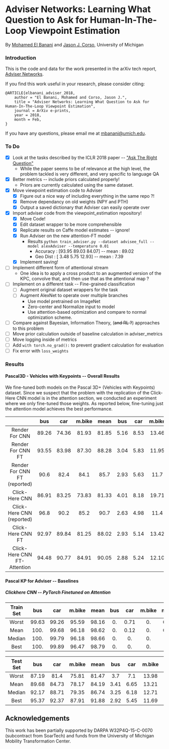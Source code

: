 # Adviser Networks: Learning What Question to Ask for Human-In-The-Loop Viewpoint Estimation

By [Mohamed El Banani](http://mbanani.github.io/) and [Jason J. Corso](http://web.eecs.umich.edu/~jjcorso/), University of Michigan


### Introduction

This is the code and data for the work presented in the arXiv tech report, [Adviser Networks](https://arxiv.org/abs/1802.01666).

If you find this work useful in your research, please consider citing:

    @ARTICLE{elbanani_adviser_2018,
        author = "El Banani, Mohamed and Corso, Jason J.",
        title = "Adviser Networks: Learning What Question to Ask for Human-In-The-Loop Viewpoint Estimation",
        journal = ArXiv e-prints,
        year = 2018,
        month = Feb,
    }


If you have any questions, please email me at mbanani@umich.edu.


### To Do

- [x] Look at the tasks described by the ICLR 2018 paper -- ["Ask The Right Question"](https://openreview.net/forum?id=S1CChZ-CZ)
    - While the paper seems to be of relevance at the high level,
        the problem tackled is very different, and very specific to language QA
- [x] Better metrics -- include priors calculated properly!
    - Priors are currently calculated using the same dataset.
- [x] Move viewpoint estimation code to Adviser
    - [x] Figure out a nice way of including everything in the same repo ?!
    - [x] Remove dependancy on old weights (NPY and PTH)
    - [x] Output a saved dictionary that Adviser can easily operate over
- [x] Import adviser code from the viewpoint_estimation repository!
    - [x] Move Code!
    - [x] Edit dataset wrapper to be more comprehensible
    - [x] Replicate results on Caffe model estimates -- ignore!
    - [x] Run Adviser on the new attention-FT model
        - Results `python train_adviser.py --dataset advisee_full --model alexAdviser --temperature 0.01`
            - Accuracy  :  [93.95 89.03 84.07]  -- mean :  89.02
            - Geo Dist  :  [ 3.48  5.75 12.93]  -- mean :  7.39
    - [x] Implement saving! 
- [ ] Implement different form of attentional stream
    - One idea is to apply a cross product to an augmented version of the KPC,
      convolve that, and then use that as the attentional map ?
- [ ] Implement on a different task -- Fine-grained classification
    - [ ] Augment original dataset wrappers for the task
    - [ ] Augment AlexNet to operate over multiple branches
        - Use model pretrained on ImageNet
        - Zero-center and Normalize input to model
        - Use attention-based optimization and compare to normal optimization scheme.
- [ ] Compare against Bayesian, Information Theory, (~~and RL ?~~) approaches to this problem
- [ ] Move prior calculation outside of baseline calculation in adviser_metrics
- [ ] Move logging inside of metrics
- [ ] Add `with torch.no_grad():` to prevent gradient calculation for evaluation
- [ ] Fix error with `loss_weights`

### Results

#### Pascal3D - Vehicles with Keypoints -- Overall Results

We fine-tuned both models on the Pascal 3D+ (Vehicles with Keypoints) dataset.
Since we suspect that the problem with the replication of the Click-Here CNN model
is in the attention section, we conducted an experiment where we only fine-tuned
those weights. As reported below, fine-tuning just the attention model achieves the best performance.

|                               |  bus  | car   | m.bike | mean  |  bus   | car   | m.bike | mean  |
|:-----------------------------:|:-----:|:-----:|:------:|:-----:|:------:|:-----:|:------:|:-----:|
| Render For CNN                | 89.26 | 74.36 | 81.93  | 81.85 |  5.16  | 8.53  | 13.46  | 9.05  |
| Render For CNN FT             | 93.55 | 83.98 | 87.30  | 88.28 |  3.04  | 5.83  | 11.95  | 6.94  |
| Render For CNN FT (reported)  | 90.6  | 82.4  | 84.1   | 85.7  |  2.93  | 5.63  | 11.7   | 6.74  |
| Click-Here CNN                | 86.91 | 83.25 | 73.83  | 81.33 |  4.01  | 8.18  | 19.71  | 10.63 |
| Click-Here CNN (reported)     | 96.8  | 90.2  | 85.2   | 90.7  |  2.63  | 4.98  | 11.4   | 6.35  |
| Click-Here CNN FT             | 92.97 | 89.84 | 81.25  | 88.02 |  2.93  | 5.14  | 13.42  | 7.16  |
| Click-Here CNN FT-Attention   | 94.48 | 90.77 | 84.91  | 90.05 |  2.88  | 5.24  | 12.10  | 6.74  |



#### Pascal KP for Adviser  -- Baselines

##### Clickhere CNN -- PyTorch Finetuned on Attention

| Train Set  |  bus  | car   | m.bike | mean  |  bus  | car   | m.bike | mean  |
|:----------:|:-----:|:-----:|:------:|:-----:|:-----:|:-----:|:------:|:-----:|
| Worst      | 99.63 | 99.26 | 95.59  | 98.16 | 0.    | 0.71  | 0.     | 0.24  |
| Mean       | 100.  | 99.68 | 96.18  | 98.62 | 0.    | 0.12  | 0.     | 0.04  |
| Median     | 100.  | 99.79 | 96.18  | 98.66 | 0.    | 0.    | 0.     | 0.0   |
| Best       | 100.  | 99.89 | 96.47  | 98.79 | 0.    | 0.    | 0.     | 0.0   |


| Test Set   |  bus  | car   | m.bike | mean  |  bus  | car   | m.bike | mean  |
|:----------:|:-----:|:-----:|:------:|:-----:|:-----:|:-----:|:------:|:-----:|
| Worst      | 87.19 | 81.4  | 75.81  | 81.47 |  3.7  | 7.1   | 13.98  | 8.26  |
| Mean       | 89.68 | 84.73 | 78.17  | 84.19 |  3.41 | 6.65  | 13.21  | 7.76  |
| Median     | 92.17 | 88.71 | 79.35  | 86.74 |  3.25 | 6.18  | 12.71  | 7.38  |
| Best       | 95.37 | 92.37 | 87.91  | 91.88 |  2.92 | 5.45  | 11.69  | 6.69  |



## Acknowledgements

This work has been partially supported by DARPA W32P4Q-15-C-0070 (subcontract from SoarTech) and funds from the University of Michigan Mobility Transformation Center.
